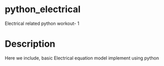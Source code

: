 # python_electrical
Electrical related python workout- 1
# Description
   Here we include, basic Electrical equation model implement using python
   
